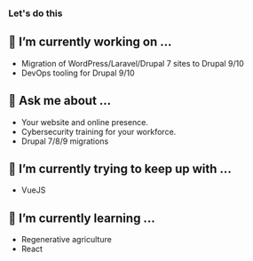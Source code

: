 ### Let's do this

## 🔭 I’m currently working on ...
- Migration of WordPress/Laravel/Drupal 7 sites to Drupal 9/10
- DevOps tooling for Drupal 9/10


## 💬 Ask me about ...
- Your website and online presence.
- Cybersecurity training for your workforce.
- Drupal 7/8/9 migrations

## 🌱 I’m currently trying to keep up with ...
  - VueJS

## 🌱 I’m currently learning ...
  - Regenerative agriculture
  - React
  
  
  
<!--
**gbaudoin/gbaudoin** is a ✨ _special_ ✨ repository because its `README.md` (this file) appears on your GitHub profile.

Here are some ideas to get you started:

- 🔭 I’m currently working on ...
- 🌱 I’m currently learning ...
- 👯 I’m looking to collaborate on ...
- 🤔 I’m looking for help with ...
- 💬 Ask me about ...
- 📫 How to reach me: ...
- 😄 Pronouns: ...
- ⚡ Fun fact: ...
-->
